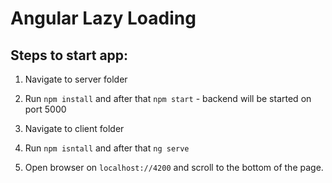# Angular Lazy Loading

## Steps to start app:

1. Navigate to server folder

2. Run `npm install` and after that `npm start` - backend will be started on port 5000

3. Navigate to client folder

4. Run `npm isntall` and after that `ng serve`

5. Open browser on `localhost://4200` and scroll to the bottom of the page.
